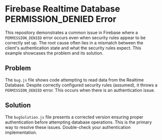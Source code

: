 # Firebase Realtime Database PERMISSION_DENIED Error

This repository demonstrates a common issue in Firebase where a `PERMISSION_DENIED` error occurs even when security rules appear to be correctly set up. The root cause often lies in a mismatch between the client's authentication state and what the security rules expect. This example showcases the problem and its solution.

## Problem

The `bug.js` file shows code attempting to read data from the Realtime Database. Despite correctly configured security rules (assumed), it throws a `PERMISSION_DENIED` error.  This occurs when there is an authentication issue.

## Solution

The `bugSolution.js` file presents a corrected version ensuring proper authentication before attempting database operations. This is the primary way to resolve these issues.  Double-check your authentication implementation.